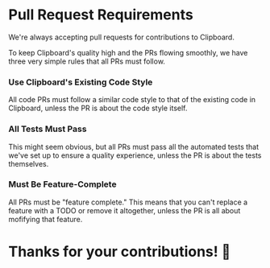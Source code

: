 # Pull Request Requirements

We're always accepting pull requests for contributions to Clipboard. 

To keep Clipboard's quality high and the PRs flowing smoothly, we have three very simple rules that all PRs must follow.

### Use Clipboard's Existing Code Style

All code PRs must follow a similar code style to that of the existing code in Clipboard, unless the PR is about the code style itself.

### All Tests Must Pass

This might seem obvious, but all PRs must pass all the automated tests that we've set up to ensure a quality experience, unless the PR is about the tests themselves.

### Must Be Feature-Complete

All PRs must be "feature complete." This means that you can't replace a feature with a TODO or remove it altogether, unless the PR is all about mofifying that feature.

# Thanks for your contributions! 👋
